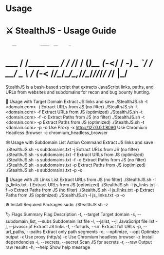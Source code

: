 # Usage 
⚔️ StealthJS - Usage Guide
=================================
       __           ____  __     _
  ___ / /____ ___ _/ / /_/ /    (_)__
 (_-</ __/ -_) _ `/ / __/ _ \  / (_-<
/___/\__/\__/\_,_/_/\__/_//_/_/ /___/
                           |___/
=================================
StealthJS is a bash-based script that extracts JavaScript links, paths, and URLs from websites and subdomains for recon and bug bounty hunting.

🚀 Usage with Target Domain
Extract JS links and save	./StealthJS.sh -t <domain.com> -j
Extract URLs from JS (no filter)	./StealthJS.sh -t <domain.com> -f
Extract URLs from JS (optimized)	./StealthJS.sh -t <domain.com> -f -o
Extract Paths from JS (no filter)	./StealthJS.sh -t <domain.com> -p
Extract Paths from JS (optimized)	./StealthJS.sh -t <domain.com> -p -o
Use Proxy	-x http://127.0.0.1:8080
Use Chromium Headless Browser	-c chromium_headless_browser


🕸️ Usage with Subdomain List
Action	Command
Extract JS links and save	./StealthJS.sh -s subdomains.txt -j
Extract URLs from JS (no filter)	./StealthJS.sh -s subdomains.txt -f
Extract URLs from JS (optimized)	./StealthJS.sh -s subdomains.txt -f -o
Extract Paths from JS (no filter)	./StealthJS.sh -s subdomains.txt -p
Extract Paths from JS (optimized)	./StealthJS.sh -s subdomains.txt -p -o


📄 Usage with JS Links List
Extract URLs from JS (no filter)	./StealthJS.sh -l js_links.txt -f
Extract URLs from JS (optimized)	./StealthJS.sh -l js_links.txt -f -o
Extract Paths from JS (no filter)	./StealthJS.sh -l js_links.txt -p
Extract Paths from JS (optimized)	./StealthJS.sh -l js_links.txt -p -o

⚙️ Install Required Packages
sudo ./StealthJS.sh -z


🏷️ Flags Summary
Flag	Description
-t, --target	Target domain
-s, --subdomain_list, --subs	Subdomain list file
-l, --jslist, --jl	JavaScript file list
-j, --javascript	Extract JS links
-f, --fullurls, --url	Extract full URLs
-p, --url_paths, --paths	Extract only path segments
-o, --optimize, --opt	Optimize output
-x	Use proxy (http/s)
-c	Use Chromium headless browser
-z	Install dependencies
-i, --secrets, --secret	Scan JS for secrets
-r, --raw	Output raw results
-h, --help	Show help message
